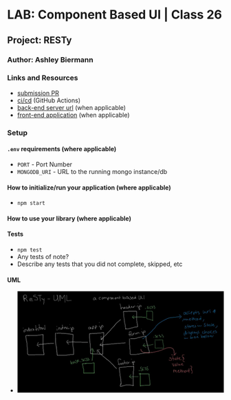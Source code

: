 # LAB: Component Based UI | Class 26

## Project: RESTy

### Author: Ashley Biermann

### Links and Resources

- [submission PR](https://github.com/401-advanced-javascript-ashley-biermann/resty/pull/2)
- [ci/cd](https://github.com/401-advanced-javascript-ashley-biermann/notes/tree/master/.github/workflows) (GitHub Actions)
- [back-end server url]() (when applicable)
- [front-end application]() (when applicable)

### Setup

#### `.env` requirements (where applicable)

- `PORT` - Port Number
- `MONGODB_URI` - URL to the running mongo instance/db

#### How to initialize/run your application (where applicable)

- `npm start`

#### How to use your library (where applicable)

#### Tests

- `npm test`
- Any tests of note?
- Describe any tests that you did not complete, skipped, etc

#### UML

- ![restyuml](./images/restyuml.jpg)


